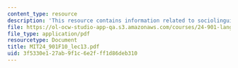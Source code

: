 ```yaml
---
content_type: resource
description: 'This resource contains information related to sociolinguistic variables. '
file: https://ol-ocw-studio-app-qa.s3.amazonaws.com/courses/24-901-language-and-its-structure-i-phonology-fall-2010/3f5330e127ab9f1c6e2fff1d86deb310_MIT24_901F10_lec13.pdf
file_type: application/pdf
resourcetype: Document
title: MIT24_901F10_lec13.pdf
uid: 3f5330e1-27ab-9f1c-6e2f-ff1d86deb310
---
```

